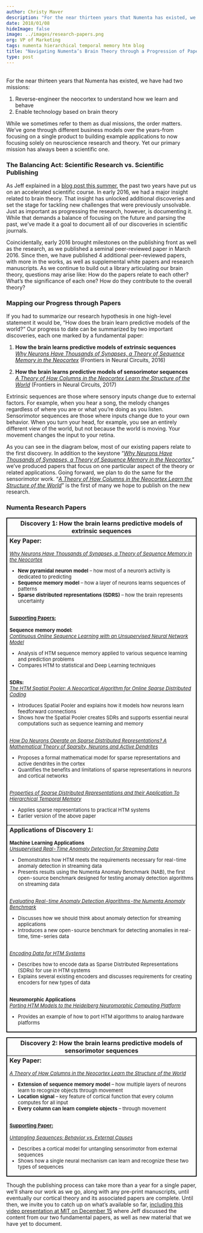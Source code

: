 ```yaml
---
author: Christy Maver
description: "For the near thirteen years that Numenta has existed, we have had two missions: reverse-engineer the neocortex to understand how we learn and behave and enable technology based on brain theory. While we sometimes refer to them as dual missions, the order matters. We’ve gone through different business models over the years-from focusing on a single product to building example applications to now focusing solely on neuroscience research and theory. Yet our primary mission has always been a scientific one."
date: 2018/01/08
hideImage: false
image: ../images/research-papers.png
org: VP of Marketing
tags: numenta hierarchical temporal memory htm blog
title: "Navigating Numenta’s Brain Theory through a Progression of Papers"
type: post
---
```

<br>
<p style="margin-left: 0pt; display: inline">For the near thirteen years that Numenta has existed, we have had two missions: </p>

1.	Reverse-engineer the neocortex to understand how we learn and behave
2.	Enable technology based on brain theory

While we sometimes refer to them as dual missions, the order matters. We’ve gone through different business models over the years-from focusing on a single product to building example applications to now focusing solely on neuroscience research and theory. Yet our primary mission has always been a scientific one.

### The Balancing Act: Scientific Research vs. Scientific Publishing

As Jeff explained in a [blog post this summer](/blog/2017/07/18/Numenta-Research-FY-2018/), the past two years have put us on an accelerated scientific course. In early 2016, we had a major insight related to brain theory. That insight has unlocked additional discoveries and set the stage for tackling new challenges that were previously unsolvable. Just as important as progressing the research, however, is documenting it.  While that demands a balance of focusing on the future and parsing the past, we’ve made it a goal to document all of our discoveries in scientific journals.

Coincidentally, early 2016 brought milestones on the publishing front as well as the research, as we published a seminal peer-reviewed paper in March 2016. Since then, we have published 4 additional peer-reviewed papers, with more in the works, as well as supplemental white papers and research manuscripts. As we continue to build out a library articulating our brain theory, questions may arise like: How do the papers relate to each other? What’s the significance of each one?  How do they contribute to the overall theory?

### Mapping our Progress through Papers

If you had to summarize our research hypothesis in one high-level statement it would be, “How does the brain learn predictive models of the world?”  Our progress to date can be summarized by two important discoveries, each one marked by a fundamental paper:

1.	**How the brain learns predictive models of extrinsic sequences**  
*[Why Neurons Have Thousands of Synapses, a Theory of Sequence Memory in the Neocortex](/resources/papers/why-neurons-have-thousands-of-synapses-theory-of-sequence-memory-in-neocortex/)* (Frontiers in Neural Circuits, 2016)

2.	**How the brain learns predictive models of sensorimotor sequences**  
*[A Theory of How Columns in the Neocortex Learn the Structure of the World](/resources/papers/a-theory-of-how-columns-in-the-neocortex-enable-learning-the-structure-of-the-world/)* (Frontiers in Neural Circuits, 2017)

Extrinsic sequences are those where sensory inputs change due to external factors. For example, when you hear a song, the melody changes regardless of where you are or what you’re doing as you listen.  Sensorimotor sequences are those where inputs change due to your own behavior.  When you turn your head, for example, you see an entirely different view of the world, but not because the world is moving. Your movement changes the input to your retina.

As you can see in the diagram below, most of our existing papers relate to the first discovery.  In addition to the keystone “*[Why Neurons Have Thousands of Synapses, a Theory of Sequence Memory in the Neocortex](/resources/papers/why-neurons-have-thousands-of-synapses-theory-of-sequence-memory-in-neocortex/)*,” we’ve produced papers that focus on one particular aspect of the theory or related applications.  Going forward, we plan to do the same for the sensorimotor work.  “*[A Theory of How Columns in the Neocortex Learn the Structure of the World](/resources/papers/a-theory-of-how-columns-in-the-neocortex-enable-learning-the-structure-of-the-world/)*” is the first of many we hope to publish on the new research.

### Numenta Research Papers

<head>
<style>
table, th,  td {
    border: 1px solid black;
    font-size:	13px;
}
</style>
</head>
<body>

<table style="border-collapse: collapse;">
<thead>
<tr>
  <th><b><font size="3">Discovery 1: How the brain learns predictive models of extrinsic sequences</font></b></th>
</tr>
</thead>
<tbody>
<tr>
<td><b><font size="3">Key Paper:</font><br><br></b><i><a href="/resources/papers/why-neurons-have-thousands-of-synapses-theory-of-sequence-memory-in-neocortex/">Why Neurons Have Thousands of Synapses, a Theory of Sequence Memory in the Neocortex</a></i>
<ul><li><b>New pyramidal neuron model</b> – how most of a neuron’s activity is dedicated to predicting</li><li><b>Sequence memory model</b> – how a layer of neurons learns sequences of patterns</li>
<li><b>Sparse distributed representations (SDRS)</b> – how the brain represents uncertainty</li></ul>
<br>
<b><u>Supporting Papers:</b></u>
<br><br>
<b>Sequence memory model:</b><br><a href="/resources/papers/continuous-online-sequence-learning-with-an-unsupervised-neural-network-model/"><i>Continuous Online Sequence Learning with an Unsupervised Neural Network Model</i></a>
<ul>
<li>Analysis of HTM sequence memory applied to various sequence learning and prediction problems
<br>
<li>Compares HTM to statistical and Deep Learning techniques</li></ul>
<br>
<b>SDRs:</b><br><i><a href="http://bit.ly/theHTMSP">The HTM Spatial Pooler: A Neocortical Algorithm for Online Sparse Distributed Coding</a></i>
<ul>
<li>Introduces Spatial Pooler and explains how it models how neurons learn feedforward connections<br><li>Shows how the Spatial Pooler creates SDRs and supports essential neural computations such as sequence learning and memory</li><br></ul>
<a href="http://arxiv.org/abs/1601.00720"><i>How Do Neurons Operate on Sparse Distributed Representations? A Mathematical Theory of Sparsity, Neurons and Active Dendrites</i></a><ul>
<li>Proposes a formal mathematical model for sparse representations and active dendrites in the cortex<br><li>Quantifies the benefits and limitations of sparse representations in neurons and cortical networks</li></ul>
<br>
<a href="http://arxiv.org/abs/1503.07469"><i>Properties of Sparse Distributed Representations and their Application To Hierarchical Temporal Memory</i></a></i><ul><li>Applies sparse representations to practical HTM systems<br><li>Earlier version of the above paper</li></ul>
<tr>
  <td>
  <b><font size="3">Applications of Discovery 1:</font>
<br><br>
Machine Learning Applications</b>
<br>
<a href="/resources/papers/unsupervised-real-time-anomaly-detection-for-streaming-data/"><i>Unsupervised Real-Time Anomaly Detection for Streaming Data</i></a><ul><li>Demonstrates how HTM meets the requirements necessary for real-time anomaly detection in streaming data<br><li>Presents results using the Numenta Anomaly Benchmark (NAB), the first open-source benchmark designed for testing anomaly detection algorithms on streaming data </li></ul><br>
<a href="http://arxiv.org/abs/1510.03336"><i>Evaluating Real-time Anomaly Detection Algorithms-the Numenta Anomaly Benchmark</i></a><ul><li>Discusses how we should think about anomaly detection for streaming applications</li><li>Introduces a new open-source benchmark for detecting anomalies in real-time, time-series data</ul><br>
<a href="http://arxiv.org/abs/1602.05925"><i>Encoding Data for HTM Systems</i></a><br><ul><li>Describes how to encode data as Sparse Distributed Representations (SDRs) for use in HTM systems<br><li>Explains several existing encoders and discusses requirements for creating encoders for new types of data</li></ul>
<br>
  <b>Neuromorphic Applications</b>
  <br>
<a href="http://arxiv.org/abs/1505.02142"><i>Porting HTM Models to the Heidelberg Neuromorphic Computing Platform</i></a><br><ul><li>Provides an example of how to port HTM algorithms to analog hardware platforms</li></ul>
</tbody>
</table>

<head>
<style>
table, th,  td {
    border: 1px solid black;
    font-size:	13px;
}
</style>
</head>
<body>

<table style="border-collapse: collapse;">
<thead>
<tr>
  <th><b><font size="3">Discovery 2: How the brain learns predictive models of sensorimotor sequences</font></b></th>
</tr>
</thead>
<tbody>
<tr>
<td><b><font size="3">Key Paper:</font></b><br><br>
<i><a href="/resources/papers/a-theory-of-how-columns-in-the-neocortex-enable-learning-the-structure-of-the-world/">A Theory of How Columns in the Neocortex Learn the Structure of the World</a></i><ul><li><b>Extension of sequence memory model</b> – how multiple layers of neurons learn to recognize objects through movement</li><li><b>Location signal</b> – key feature of cortical function that every column computes for all input</li><li><b>Every column can learn complete objects</b> – through movement</li></ul>
<br>
<b><u>Supporting Paper:</b></u><br><br>
  <a href="https://doi.org/10.1101/190678"><i>Untangling Sequences: Behavior vs. External Causes</a></i><ul><li>Describes a cortical model for untangling sensorimotor from external sequences<br><li>Shows how a single neural mechanism can learn and recognize these two types of sequences</li></ul></td>

</tbody>
</table>

Though the publishing process can take more than a year for a single paper, we’ll share our work as we go, along with any pre-print manuscripts, until eventually our cortical theory and its associated papers are complete.  Until then, we invite you to catch up on what’s available so far, [including this video presentation at MIT on December 15](https://cbmm.mit.edu/video/have-we-missed-half-what-neocortex-does-allocentric-location-basis-perception) where Jeff discussed the content from our two fundamental papers, as well as new material that we have yet to document.
